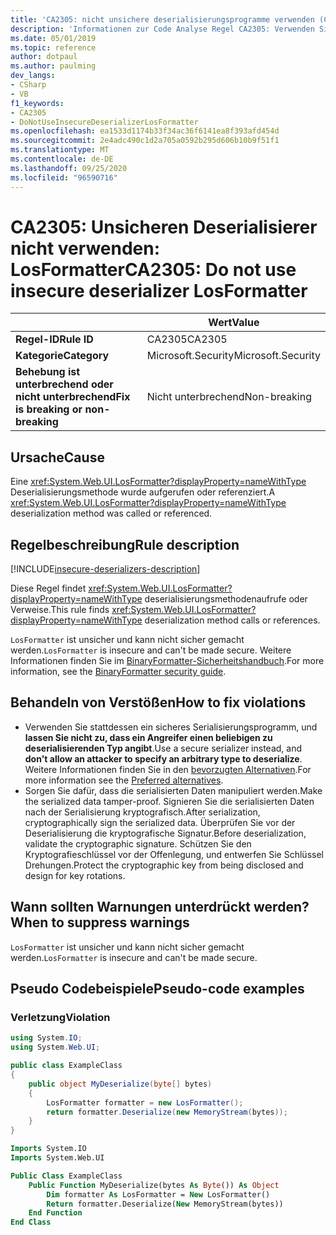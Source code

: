 ```yaml
---
title: 'CA2305: nicht unsichere deserialisierungsprogramme verwenden (Code Analyse)'
description: 'Informationen zur Code Analyse Regel CA2305: Verwenden Sie nicht das unsichere Deserialisierungsprogramm.'
ms.date: 05/01/2019
ms.topic: reference
author: dotpaul
ms.author: paulming
dev_langs:
- CSharp
- VB
f1_keywords:
- CA2305
- DoNotUseInsecureDeserializerLosFormatter
ms.openlocfilehash: ea1533d1174b33f34ac36f6141ea8f393afd454d
ms.sourcegitcommit: 2e4adc490c1d2a705a0592b295d606b10b9f51f1
ms.translationtype: MT
ms.contentlocale: de-DE
ms.lasthandoff: 09/25/2020
ms.locfileid: "96590716"
---
```

# <a name="ca2305-do-not-use-insecure-deserializer-losformatter"></a><span data-ttu-id="1ef3e-103">CA2305: Unsicheren Deserialisierer nicht verwenden: LosFormatter</span><span class="sxs-lookup"><span data-stu-id="1ef3e-103">CA2305: Do not use insecure deserializer LosFormatter</span></span>

| | <span data-ttu-id="1ef3e-104">Wert</span><span class="sxs-lookup"><span data-stu-id="1ef3e-104">Value</span></span> |
|-|-|
| <span data-ttu-id="1ef3e-105">**Regel-ID**</span><span class="sxs-lookup"><span data-stu-id="1ef3e-105">**Rule ID**</span></span> |<span data-ttu-id="1ef3e-106">CA2305</span><span class="sxs-lookup"><span data-stu-id="1ef3e-106">CA2305</span></span>|
| <span data-ttu-id="1ef3e-107">**Kategorie**</span><span class="sxs-lookup"><span data-stu-id="1ef3e-107">**Category**</span></span> |<span data-ttu-id="1ef3e-108">Microsoft.Security</span><span class="sxs-lookup"><span data-stu-id="1ef3e-108">Microsoft.Security</span></span>|
| <span data-ttu-id="1ef3e-109">**Behebung ist unterbrechend oder nicht unterbrechend**</span><span class="sxs-lookup"><span data-stu-id="1ef3e-109">**Fix is breaking or non-breaking**</span></span> |<span data-ttu-id="1ef3e-110">Nicht unterbrechend</span><span class="sxs-lookup"><span data-stu-id="1ef3e-110">Non-breaking</span></span>|

## <a name="cause"></a><span data-ttu-id="1ef3e-111">Ursache</span><span class="sxs-lookup"><span data-stu-id="1ef3e-111">Cause</span></span>

<span data-ttu-id="1ef3e-112">Eine <xref:System.Web.UI.LosFormatter?displayProperty=nameWithType> Deserialisierungsmethode wurde aufgerufen oder referenziert.</span><span class="sxs-lookup"><span data-stu-id="1ef3e-112">A <xref:System.Web.UI.LosFormatter?displayProperty=nameWithType> deserialization method was called or referenced.</span></span>

## <a name="rule-description"></a><span data-ttu-id="1ef3e-113">Regelbeschreibung</span><span class="sxs-lookup"><span data-stu-id="1ef3e-113">Rule description</span></span>

[!INCLUDE[insecure-deserializers-description](~/includes/code-analysis/insecure-deserializers-description.md)]

<span data-ttu-id="1ef3e-114">Diese Regel findet <xref:System.Web.UI.LosFormatter?displayProperty=nameWithType> deserialisierungsmethodenaufrufe oder Verweise.</span><span class="sxs-lookup"><span data-stu-id="1ef3e-114">This rule finds <xref:System.Web.UI.LosFormatter?displayProperty=nameWithType> deserialization method calls or references.</span></span>

<span data-ttu-id="1ef3e-115">`LosFormatter` ist unsicher und kann nicht sicher gemacht werden.</span><span class="sxs-lookup"><span data-stu-id="1ef3e-115">`LosFormatter` is insecure and can't be made secure.</span></span> <span data-ttu-id="1ef3e-116">Weitere Informationen finden Sie im [BinaryFormatter-Sicherheitshandbuch](../../../standard/serialization/binaryformatter-security-guide.md).</span><span class="sxs-lookup"><span data-stu-id="1ef3e-116">For more information, see the [BinaryFormatter security guide](../../../standard/serialization/binaryformatter-security-guide.md).</span></span>

## <a name="how-to-fix-violations"></a><span data-ttu-id="1ef3e-117">Behandeln von Verstößen</span><span class="sxs-lookup"><span data-stu-id="1ef3e-117">How to fix violations</span></span>

- <span data-ttu-id="1ef3e-118">Verwenden Sie stattdessen ein sicheres Serialisierungsprogramm, und **lassen Sie nicht zu, dass ein Angreifer einen beliebigen zu deserialisierenden Typ angibt**.</span><span class="sxs-lookup"><span data-stu-id="1ef3e-118">Use a secure serializer instead, and **don't allow an attacker to specify an arbitrary type to deserialize**.</span></span> <span data-ttu-id="1ef3e-119">Weitere Informationen finden Sie in den [bevorzugten Alternativen](../../../standard/serialization/binaryformatter-security-guide.md#preferred-alternatives).</span><span class="sxs-lookup"><span data-stu-id="1ef3e-119">For more information see the [Preferred alternatives](../../../standard/serialization/binaryformatter-security-guide.md#preferred-alternatives).</span></span>
- <span data-ttu-id="1ef3e-120">Sorgen Sie dafür, dass die serialisierten Daten manipuliert werden.</span><span class="sxs-lookup"><span data-stu-id="1ef3e-120">Make the serialized data tamper-proof.</span></span> <span data-ttu-id="1ef3e-121">Signieren Sie die serialisierten Daten nach der Serialisierung kryptografisch.</span><span class="sxs-lookup"><span data-stu-id="1ef3e-121">After serialization, cryptographically sign the serialized data.</span></span> <span data-ttu-id="1ef3e-122">Überprüfen Sie vor der Deserialisierung die kryptografische Signatur.</span><span class="sxs-lookup"><span data-stu-id="1ef3e-122">Before deserialization, validate the cryptographic signature.</span></span> <span data-ttu-id="1ef3e-123">Schützen Sie den Kryptografieschlüssel vor der Offenlegung, und entwerfen Sie Schlüssel Drehungen.</span><span class="sxs-lookup"><span data-stu-id="1ef3e-123">Protect the cryptographic key from being disclosed and design for key rotations.</span></span>

## <a name="when-to-suppress-warnings"></a><span data-ttu-id="1ef3e-124">Wann sollten Warnungen unterdrückt werden?</span><span class="sxs-lookup"><span data-stu-id="1ef3e-124">When to suppress warnings</span></span>

<span data-ttu-id="1ef3e-125">`LosFormatter` ist unsicher und kann nicht sicher gemacht werden.</span><span class="sxs-lookup"><span data-stu-id="1ef3e-125">`LosFormatter` is insecure and can't be made secure.</span></span>

## <a name="pseudo-code-examples"></a><span data-ttu-id="1ef3e-126">Pseudo Codebeispiele</span><span class="sxs-lookup"><span data-stu-id="1ef3e-126">Pseudo-code examples</span></span>

### <a name="violation"></a><span data-ttu-id="1ef3e-127">Verletzung</span><span class="sxs-lookup"><span data-stu-id="1ef3e-127">Violation</span></span>

```csharp
using System.IO;
using System.Web.UI;

public class ExampleClass
{
    public object MyDeserialize(byte[] bytes)
    {
        LosFormatter formatter = new LosFormatter();
        return formatter.Deserialize(new MemoryStream(bytes));
    }
}
```

```vb
Imports System.IO
Imports System.Web.UI

Public Class ExampleClass
    Public Function MyDeserialize(bytes As Byte()) As Object
        Dim formatter As LosFormatter = New LosFormatter()
        Return formatter.Deserialize(New MemoryStream(bytes))
    End Function
End Class
```
